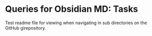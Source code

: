 # Queries for Obsidian MD: Tasks
Test readme file for viewing when navigating in sub directories on the GitHub girepository.